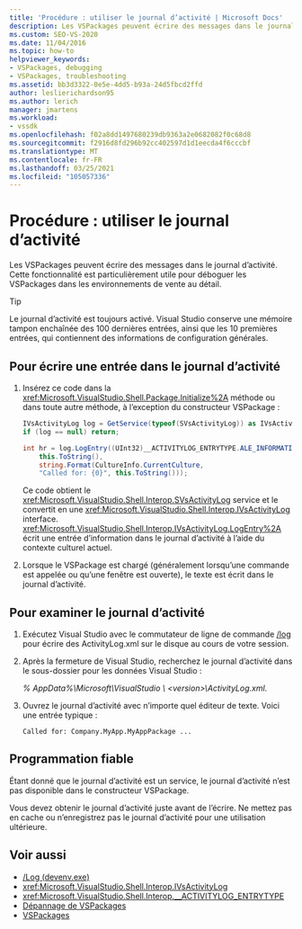 ```yaml
---
title: 'Procédure : utiliser le journal d’activité | Microsoft Docs'
description: Les VSPackages peuvent écrire des messages dans le journal d’activité. Découvrez comment utiliser le journal d’activité pour déboguer les VSPackages dans les environnements de vente au détail.
ms.custom: SEO-VS-2020
ms.date: 11/04/2016
ms.topic: how-to
helpviewer_keywords:
- VSPackages, debugging
- VSPackages, troubleshooting
ms.assetid: bb3d3322-0e5e-4dd5-b93a-24d5fbcd2ffd
author: leslierichardson95
ms.author: lerich
manager: jmartens
ms.workload:
- vssdk
ms.openlocfilehash: f02a8dd1497680239db9363a2e0682082f0c68d8
ms.sourcegitcommit: f2916d8fd296b92cc402597d1d1eecda4f6cccbf
ms.translationtype: MT
ms.contentlocale: fr-FR
ms.lasthandoff: 03/25/2021
ms.locfileid: "105057336"
---
```

# <a name="how-to-use-the-activity-log"></a>Procédure : utiliser le journal d’activité
Les VSPackages peuvent écrire des messages dans le journal d’activité. Cette fonctionnalité est particulièrement utile pour déboguer les VSPackages dans les environnements de vente au détail.

> [!TIP]
> Le journal d’activité est toujours activé. Visual Studio conserve une mémoire tampon enchaînée des 100 dernières entrées, ainsi que les 10 premières entrées, qui contiennent des informations de configuration générales.

## <a name="to-write-an-entry-to-the-activity-log"></a>Pour écrire une entrée dans le journal d’activité

1. Insérez ce code dans la <xref:Microsoft.VisualStudio.Shell.Package.Initialize%2A> méthode ou dans toute autre méthode, à l’exception du constructeur VSPackage :

    ```csharp
    IVsActivityLog log = GetService(typeof(SVsActivityLog)) as IVsActivityLog;
    if (log == null) return;

    int hr = log.LogEntry((UInt32)__ACTIVITYLOG_ENTRYTYPE.ALE_INFORMATION,
        this.ToString(),
        string.Format(CultureInfo.CurrentCulture,
        "Called for: {0}", this.ToString()));
    ```

     Ce code obtient le <xref:Microsoft.VisualStudio.Shell.Interop.SVsActivityLog> service et le convertit en une <xref:Microsoft.VisualStudio.Shell.Interop.IVsActivityLog> interface. <xref:Microsoft.VisualStudio.Shell.Interop.IVsActivityLog.LogEntry%2A> écrit une entrée d’information dans le journal d’activité à l’aide du contexte culturel actuel.

2. Lorsque le VSPackage est chargé (généralement lorsqu’une commande est appelée ou qu’une fenêtre est ouverte), le texte est écrit dans le journal d’activité.

## <a name="to-examine-the-activity-log"></a>Pour examiner le journal d’activité

1. Exécutez Visual Studio avec le commutateur de ligne de commande [/log](../ide/reference/log-devenv-exe.md) pour écrire des ActivityLog.xml sur le disque au cours de votre session.

2. Après la fermeture de Visual Studio, recherchez le journal d’activité dans le sous-dossier pour les données Visual Studio :

   <em> *% AppData%</em>\Microsoft\VisualStudio \\ \<version>\ActivityLog.xml*.

3. Ouvrez le journal d’activité avec n’importe quel éditeur de texte. Voici une entrée typique :

   ```
   Called for: Company.MyApp.MyAppPackage ...
   ```

## <a name="robust-programming"></a>Programmation fiable

Étant donné que le journal d’activité est un service, le journal d’activité n’est pas disponible dans le constructeur VSPackage.

Vous devez obtenir le journal d’activité juste avant de l’écrire. Ne mettez pas en cache ou n’enregistrez pas le journal d’activité pour une utilisation ultérieure.

## <a name="see-also"></a>Voir aussi

- [/Log (devenv.exe)](../ide/reference/log-devenv-exe.md)
- <xref:Microsoft.VisualStudio.Shell.Interop.IVsActivityLog>
- <xref:Microsoft.VisualStudio.Shell.Interop.__ACTIVITYLOG_ENTRYTYPE>
- [Dépannage de VSPackages](../extensibility/troubleshooting-vspackages.md)
- [VSPackages](../extensibility/internals/vspackages.md)
